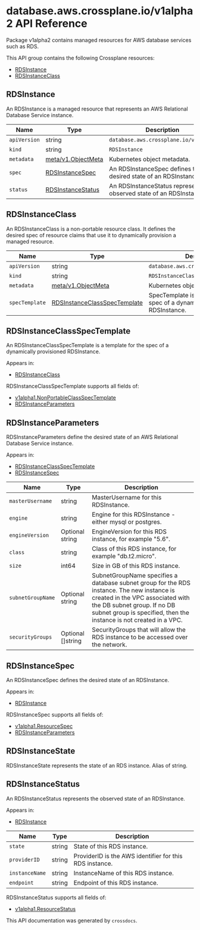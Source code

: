 # database.aws.crossplane.io/v1alpha2 API Reference

Package v1alpha2 contains managed resources for AWS database services such as RDS.

This API group contains the following Crossplane resources:

* [RDSInstance](#RDSInstance)
* [RDSInstanceClass](#RDSInstanceClass)

## RDSInstance

An RDSInstance is a managed resource that represents an AWS Relational Database Service instance.


Name | Type | Description
-----|------|------------
`apiVersion` | string | `database.aws.crossplane.io/v1alpha2`
`kind` | string | `RDSInstance`
`metadata` | [meta/v1.ObjectMeta](https://kubernetes.io/docs/reference/generated/kubernetes-api/v1.15/#objectmeta-v1-meta) | Kubernetes object metadata.
`spec` | [RDSInstanceSpec](#RDSInstanceSpec) | An RDSInstanceSpec defines the desired state of an RDSInstance.
`status` | [RDSInstanceStatus](#RDSInstanceStatus) | An RDSInstanceStatus represents the observed state of an RDSInstance.



## RDSInstanceClass

An RDSInstanceClass is a non-portable resource class. It defines the desired spec of resource claims that use it to dynamically provision a managed resource.


Name | Type | Description
-----|------|------------
`apiVersion` | string | `database.aws.crossplane.io/v1alpha2`
`kind` | string | `RDSInstanceClass`
`metadata` | [meta/v1.ObjectMeta](https://kubernetes.io/docs/reference/generated/kubernetes-api/v1.15/#objectmeta-v1-meta) | Kubernetes object metadata.
`specTemplate` | [RDSInstanceClassSpecTemplate](#RDSInstanceClassSpecTemplate) | SpecTemplate is a template for the spec of a dynamically provisioned RDSInstance.



## RDSInstanceClassSpecTemplate

An RDSInstanceClassSpecTemplate is a template for the spec of a dynamically provisioned RDSInstance.

Appears in:

* [RDSInstanceClass](#RDSInstanceClass)




RDSInstanceClassSpecTemplate supports all fields of:

* [v1alpha1.NonPortableClassSpecTemplate](../crossplane-runtime/core-crossplane-io-v1alpha1.md#nonportableclassspectemplate)
* [RDSInstanceParameters](#RDSInstanceParameters)


## RDSInstanceParameters

RDSInstanceParameters define the desired state of an AWS Relational Database Service instance.

Appears in:

* [RDSInstanceClassSpecTemplate](#RDSInstanceClassSpecTemplate)
* [RDSInstanceSpec](#RDSInstanceSpec)


Name | Type | Description
-----|------|------------
`masterUsername` | string | MasterUsername for this RDSInstance.
`engine` | string | Engine for this RDSInstance - either mysql or postgres.
`engineVersion` | Optional string | EngineVersion for this RDS instance, for example &#34;5.6&#34;.
`class` | string | Class of this RDS instance, for example &#34;db.t2.micro&#34;.
`size` | int64 | Size in GB of this RDS instance.
`subnetGroupName` | Optional string | SubnetGroupName specifies a database subnet group for the RDS instance. The new instance is created in the VPC associated with the DB subnet group. If no DB subnet group is specified, then the instance is not created in a VPC.
`securityGroups` | Optional []string | SecurityGroups that will allow the RDS instance to be accessed over the network.



## RDSInstanceSpec

An RDSInstanceSpec defines the desired state of an RDSInstance.

Appears in:

* [RDSInstance](#RDSInstance)




RDSInstanceSpec supports all fields of:

* [v1alpha1.ResourceSpec](../crossplane-runtime/core-crossplane-io-v1alpha1.md#resourcespec)
* [RDSInstanceParameters](#RDSInstanceParameters)


## RDSInstanceState

RDSInstanceState represents the state of an RDS instance. Alias of string.


## RDSInstanceStatus

An RDSInstanceStatus represents the observed state of an RDSInstance.

Appears in:

* [RDSInstance](#RDSInstance)


Name | Type | Description
-----|------|------------
`state` | string | State of this RDS instance.
`providerID` | string | ProviderID is the AWS identifier for this RDS instance.
`instanceName` | string | InstanceName of this RDS instance.
`endpoint` | string | Endpoint of this RDS instance.


RDSInstanceStatus supports all fields of:

* [v1alpha1.ResourceStatus](../crossplane-runtime/core-crossplane-io-v1alpha1.md#resourcestatus)


This API documentation was generated by `crossdocs`.